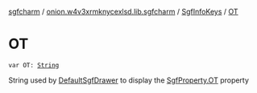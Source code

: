 [sgfcharm](../../index.md) / [onion.w4v3xrmknycexlsd.lib.sgfcharm](../index.md) / [SgfInfoKeys](index.md) / [OT](./-o-t.md)

# OT

`var OT: `[`String`](https://kotlinlang.org/api/latest/jvm/stdlib/kotlin/-string/index.html)

String used by [DefaultSgfDrawer](../../onion.w4v3xrmknycexlsd.lib.sgfcharm.view/-default-sgf-drawer/index.md) to display the [SgfProperty.OT](../../onion.w4v3xrmknycexlsd.lib.sgfcharm.parse/-sgf-property/-o-t/index.md) property

